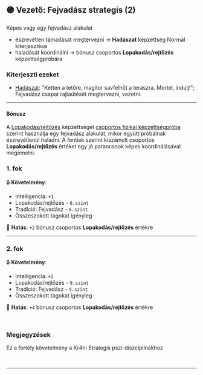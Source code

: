 ## 🟣 Vezető: Fejvadász strategis (2)

Képes vagy egy fejvadász alakulat
- észrevétlen támadását megtervezni → **Hadászat** képzettség Normál kiterjesztése
- haladását koordinálni → bónusz csoportos **Lopakodás/rejtőzés** képzettségpróbára

### Kiterjeszti ezeket

- [Hadászat](../kepzettsegek.primer.altalanos/hadaszat.md): "Ketten a tetőre, magitor savfelhőt a teraszra. Mortel, indulj!"; Fejvadász csapat rajtaütését megtervezni, vezetni.

---
#### Bónusz

A [Lopakodás/rejtőzés](../kepzettsegek.primer.altalanos/lopakodas_rejtozes.md) képzettséget [csoportos fizikai képzettségpróba](../037_csoportos_kepzettsegproba.md#%EF%B8%8F-1-csoportos-fizikai-k%C3%A9pzetts%C3%A9gpr%C3%B3ba) szerint használja egy fejvadász alakulat, mikor együtt próbálnak észrevétlenül haladni. A fentiek szerint kiszámolt csoportos **Lopakodás/rejtőzés** értéket egy jó parancsnok képes koordinálásával megemelni.

### 1. fok

🔒 **Követelmény**:
- Intelligencia: `+1`
- Lopakodás/rejtőzés - `6.szint`
- Tradíció: Fejvadász - `6.szint`
- Összeszokott tagokat igényleg

🌟 **Hatás**: `+2` bónusz csoportos **Lopakodás/rejtőzés** értékre

---
### 2. fok

🔒 **Követelmény**:
- Intelligencia: `+2`
- Lopakodás/rejtőzés - `9.szint`
- Tradíció: Fejvadász - `9.szint`
- Összeszokott tagokat igényleg

🌟 **Hatás**: `+4` bónusz csoportos **Lopakodás/rejtőzés** értékre

<br />

### Megjegyzések

Ez a fortély követelmény a Kr4ni Strategis pszí-diszciplínákhoz

<br />

---




